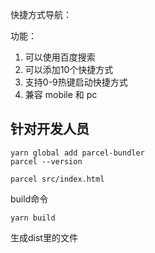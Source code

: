 快捷方式导航：[](http://sunxiaochuang.top/nav-1/dist/index.html)

功能：
1. 可以使用百度搜索
2. 可以添加10个快捷方式
3. 支持0-9热键启动快捷方式
4. 兼容 mobile 和 pc




## 针对开发人员
```
yarn global add parcel-bundler
parcel --version

parcel src/index.html
```
build命令
```
yarn build
```
生成dist里的文件

